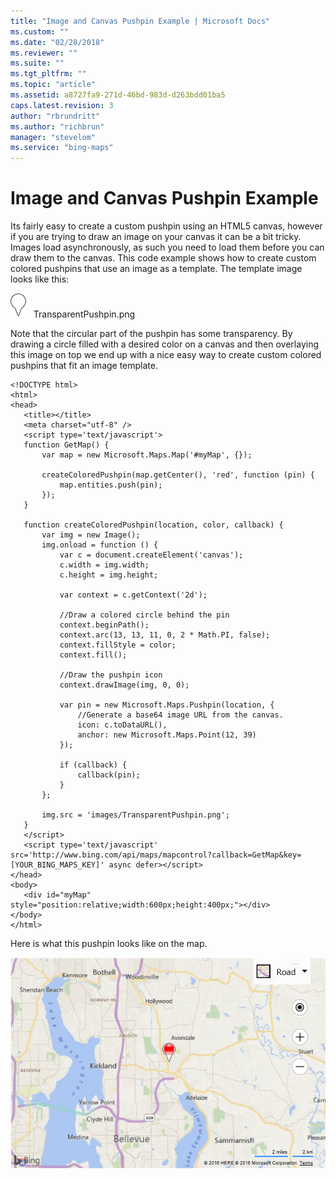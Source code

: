```yaml
---
title: "Image and Canvas Pushpin Example | Microsoft Docs"
ms.custom: ""
ms.date: "02/28/2018"
ms.reviewer: ""
ms.suite: ""
ms.tgt_pltfrm: ""
ms.topic: "article"
ms.assetid: a8727fa9-271d-46bd-983d-d263bdd01ba5
caps.latest.revision: 3
author: "rbrundritt"
ms.author: "richbrun"
manager: "stevelom"
ms.service: "bing-maps"
---
```

# Image and Canvas Pushpin Example
Its fairly easy to create a custom pushpin using an HTML5 canvas, however if you are trying to draw an image on your canvas it can be a bit tricky. Images load asynchronously, as such you need to load them before you can draw them to the canvas. This code example shows how to create custom colored pushpins that use an image as a template. The template image looks like this:

![BMV8_TemplateImagePushpin](../v8-web-control/media/bmv8-templateimagepushpin.png) &nbsp; TransparentPushpin.png

Note that the circular part of the pushpin has some transparency. By drawing a circle filled with a desired color on a canvas and then overlaying this image on top we end up with a nice easy way to create custom colored pushpins that fit an image template.

 ```
<!DOCTYPE html>
<html>
<head>
    <title></title>
    <meta charset="utf-8" />
	<script type='text/javascript'>
    function GetMap() {
        var map = new Microsoft.Maps.Map('#myMap', {});

        createColoredPushpin(map.getCenter(), 'red', function (pin) {
            map.entities.push(pin);
        });        
    }

    function createColoredPushpin(location, color, callback) {
        var img = new Image();
        img.onload = function () {
            var c = document.createElement('canvas');
            c.width = img.width;
            c.height = img.height;

            var context = c.getContext('2d');

            //Draw a colored circle behind the pin
            context.beginPath();
            context.arc(13, 13, 11, 0, 2 * Math.PI, false);
            context.fillStyle = color;
            context.fill();

            //Draw the pushpin icon
            context.drawImage(img, 0, 0);

            var pin = new Microsoft.Maps.Pushpin(location, {
                //Generate a base64 image URL from the canvas.
                icon: c.toDataURL(),
                anchor: new Microsoft.Maps.Point(12, 39)
            });

            if (callback) {
                callback(pin);
            }
        };

        img.src = 'images/TransparentPushpin.png';
    }
    </script>
    <script type='text/javascript' src='http://www.bing.com/api/maps/mapcontrol?callback=GetMap&key=[YOUR_BING_MAPS_KEY]' async defer></script>
</head>
<body>
    <div id="myMap" style="position:relative;width:600px;height:400px;"></div>
</body>
</html>
```

Here is what this pushpin looks like on the map.

![BMV8_ImageCanvasPushpinExample](../v8-web-control/media/bmv8-imagecanvaspushpinexample.png)

